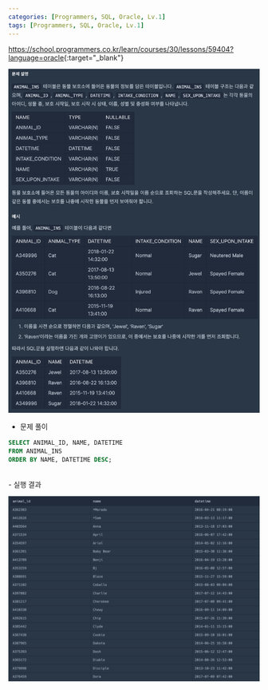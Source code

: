 ```yaml
---
categories: [Programmers, SQL, Oracle, Lv.1]
tags: [Programmers, SQL, Oracle, Lv.1] 
---
```


<https://school.programmers.co.kr/learn/courses/30/lessons/59404?language=oracle>{:target="_blank"}

![문제](/assets/img/programmers/sql/oracle/%EC%97%AC%EB%9F%AC_%EA%B8%B0%EC%A4%80%EC%9C%BC%EB%A1%9C_%EC%A0%95%EB%A0%AC%ED%95%98%EA%B8%B0(1).png)

- 문제 풀이

```sql
SELECT ANIMAL_ID, NAME, DATETIME
FROM ANIMAL_INS
ORDER BY NAME, DATETIME DESC;
```

<br>
- 실행 결과

![실행 결과](/assets/img/programmers/sql/oracle/%EC%97%AC%EB%9F%AC_%EA%B8%B0%EC%A4%80%EC%9C%BC%EB%A1%9C_%EC%A0%95%EB%A0%AC%ED%95%98%EA%B8%B0(2).png)